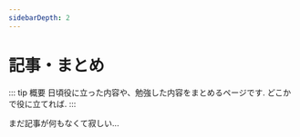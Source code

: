 ```yaml
---
sidebarDepth: 2
---
```


# 記事・まとめ

::: tip 概要
日頃役に立った内容や、勉強した内容をまとめるページです. どこかで役に立てれば.
:::

まだ記事が何もなくて寂しい...


